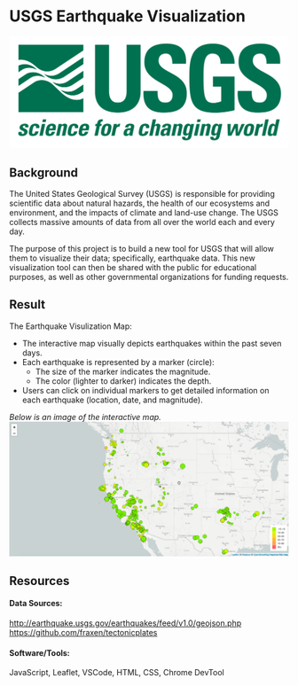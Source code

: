 # USGS Earthquake Visualization

<img src = "images/1-Logo.png">


## Background
The United States Geological Survey (USGS) is responsible for providing scientific data about natural hazards, the health of our ecosystems and environment, and the impacts of climate and land-use change. The USGS collects massive amounts of data from all over the world each and every day.

The purpose of this project is to build a new tool for USGS that will allow them to visualize their data; specifically, earthquake data. This new visualization tool can then be shared with the public for educational purposes, as well as other governmental organizations for funding requests.


## Result
The Earthquake Visulization Map: 
<ul>
  <li>The interactive map visually depicts earthquakes within the past seven days.</li>
  <li>Each earthquake is represented by a marker (circle):
    <ul>
      <li>The size of the marker indicates the magnitude.</li>
      <li>The color (lighter to darker) indicates the depth.</li>
    </ul>
  </li>
  <li>Users can click on individual markers to get detailed information on each earthquake (location, date, and magnitude).</li>
</ul>
<i> Below is an image of the interactive map.</i>
<img src = "images/2-BasicMap.png">



## Resources
#### Data Sources:
http://earthquake.usgs.gov/earthquakes/feed/v1.0/geojson.php<br>
https://github.com/fraxen/tectonicplates
#### Software/Tools: 
JavaScript, Leaflet, VSCode, HTML, CSS, Chrome DevTool